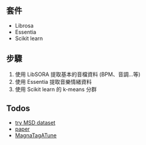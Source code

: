 ## 套件
- Librosa
- Essentia
- Scikit learn

## 步驟
1. 使用 LibSORA 提取基本的音檔資料 (BPM、音調...等)
2. 使用 Essentia 提取音樂情緒資料
3. 使用 Scikit learn 的 k-means 分群

## Todos
- [try MSD dataset](https://www.ifs.tuwien.ac.at/mir/msd/download.html#splits)
- [paper](https://www.mdpi.com/2076-3417/14/2/855)
- [MagnaTagATune](https://github.com/keunwoochoi/magnatagatune-list)